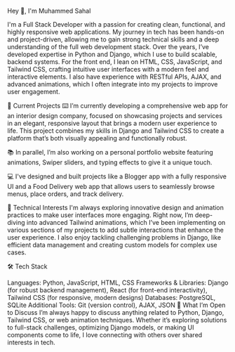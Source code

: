 Hey 👋, I'm Muhammed Sahal

I'm a Full Stack Developer with a passion for creating clean, functional, and highly responsive
web applications. My journey in tech has been hands-on and project-driven, allowing me to gain
strong technical skills and a deep understanding of the full web development stack. Over the years,
I’ve developed expertise in Python and Django, which I use to build scalable, backend systems. For
the front end, I lean on HTML, CSS, JavaScript, and Tailwind CSS, crafting intuitive user interfaces
with a modern feel and interactive elements. I also have experience with RESTful APIs, AJAX, and
advanced animations, which I often integrate into my projects to improve user engagement.

🚀 Current Projects
⌨️ I’m currently developing a comprehensive web app for an interior design company, focused on
showcasing projects and services in an elegant, responsive layout that brings a modern user experience
to life. This project combines my skills in Django and Tailwind CSS to create a platform that’s both
visually appealing and functionally robust.


📚 In parallel, I’m also working on a personal portfolio website featuring animations, Swiper
sliders, and typing effects to give it a unique touch.

💻 I've designed and built projects like a Blogger app with a fully responsive UI and a
Food Delivery web app that allows users to seamlessly browse menus, place orders, and track delivery.

🎨 Technical Interests
I'm always exploring innovative design and animation practices to make user interfaces more engaging.
Right now, I’m deep-diving into advanced Tailwind animations, which I’ve been implementing on various
sections of my projects to add subtle interactions that enhance the user experience. I also enjoy tackling
challenging problems in Django, like efficient data management and creating custom models for complex use cases.

🛠️ Tech Stack

Languages: Python, JavaScript, HTML, CSS
Frameworks & Libraries: Django (for robust backend management), React (for front-end interactivity), Tailwind CSS (for responsive, modern designs)
Databases: PostgreSQL, SQLite
Additional Tools: Git (version control), AJAX, JSON
💬 What I’m Open to Discuss
I’m always happy to discuss anything related to Python, Django, Tailwind CSS, or web animation techniques.
Whether it’s exploring solutions to full-stack challenges, optimizing Django models, or making UI components
come to life, I love connecting with others over shared interests in tech.

